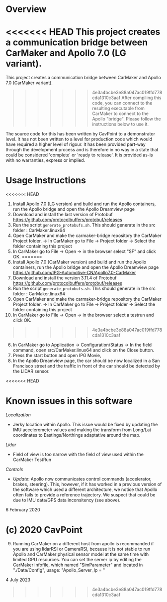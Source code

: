 

# Overview
<<<<<<< HEAD
This project creates a communication bridge between CarMaker and Apollo 7.0 (LG variant).
=======
This project creates a communication bridge between CarMaker and Apollo 7.0 (CarMaker variant).
>>>>>>> 4e3a4bcbe3e88a047ac019ffd778cda1310c3aaf
After compiling this code, you can connect to the resulting executable from CarMaker to connect to the Apollo "bridge".
Please follow the instructions below to use it. 

The source code for this has been written by CavPoint to a demonstrator level. It has not been written to a level for 
production code which would have required a higher level of rigour. It has been provided part-way through the 
development process and is therefore in no way in a state that could be considered 'complete' or 'ready to release'. 
It is provided as-is with no warranties, express or implied.


# Usage Instructions
<<<<<<< HEAD
1. Install Apollo 7.0 (LG version) and build and run the Apollo containers, run the Apollo bridge and open the Apollo Dreamview page
2. Download and install the last version of Protobuf https://github.com/protocolbuffers/protobuf/releases
3. Run the script `generate_protobufs.sh`. This should generate in the src folder : CarMaker.linux64
4. Open CarMaker and make the carmaker-bridge repository the CarMaker Project folder.
  -> In CarMaker go to File -> Project folder -> Select the folder containing this project
5. In CarMaker go to File -> Open -> in the browser select "SF" and click OK.
=======
1. Install Apollo 7.0 (CarMaker version) and build and run the Apollo containers, run the Apollo bridge and open the Apollo Dreamview page https://github.com/IPG-Automotive-CN/Apollo7.0-CarMaker
2. Download and install the version 3.11.4 of Protobuf https://github.com/protocolbuffers/protobuf/releases
3. Run the script `generate_protobufs.sh`. This should generate in the src folder : CarMaker.linux64
4. Open CarMaker and make the carmaker-bridge repository the CarMaker Project folder.
  -> In CarMaker go to File -> Project folder -> Select the folder containing this project
5. In CarMaker go to File -> Open -> in the browser select a testrun and click OK.
>>>>>>> 4e3a4bcbe3e88a047ac019ffd778cda1310c3aaf
6. In CarMaker go to Application -> Configuration/Status -> In the field command, open src/CarMaker.linux64 and click on the Close button.
7. Press the start button and open IPG Movie,
8. In the Apollo Dreamview page, the car should be now localized in a San Francisco street and the traffic in front of the car should be detected by the LIDAR sensor.

<<<<<<< HEAD

# Known issues in this software
*Localization* 
- Jerky location within Apollo. This issue would be fixed by updating the IMU accelerometer values and making the transform from Long/Lat 
  coordinates to Eastings/Northings adaptative around the map.

*Lidar*
- Field of view is too narrow with the field of view used within the CarMaker TestRun

*Controls*
- *Update*: Apollo now communicates control commands (accelerator, brakes, steering). This, however, if it has worked in a previous version of the software which used a different architecture, we notice that Apollo often fails to provide a reference trajectory. We suspect that could be due to IMU data/GPS data inconsitency (see above). 

6 February 2020


(c) 2020 CavPoint
=======
9. Running CarMaker on a different host from apollo is recommanded if you are using lidarRSI or CameraRSI, because it is not stable to run Apollo and CarMaker physical sensor model at the same time with limited GPU resources. You can set the server ip by editing the CarMaker infofile, which named "SimParameter" and located in "./Data/Config", usage:  "Apollo_Server_Ip = <ip address>"



4 July 2023


>>>>>>> 4e3a4bcbe3e88a047ac019ffd778cda1310c3aaf
